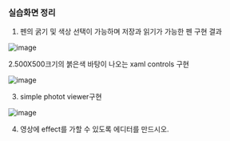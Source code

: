 ### 실습화면 정리

1. 펜의 굵기 및 색상 선택이 가능하며 저장과 읽기가 가능한 펜 구현 결과
   
 ![image](https://github.com/qkrgudals1030/gimal/assets/50895124/775be1d2-7369-400e-a916-09b31c23ae0c)

2.500X500크기의 붉은색 바탕이 나오는 xaml controls 구현

 ![image](https://github.com/qkrgudals1030/gimal/assets/50895124/2f261de9-11f7-4984-b96a-331e5862506a)

3. simple photot viewer구현

![image](https://github.com/qkrgudals1030/gimal/assets/50895124/7abcaa62-1037-4206-bb82-ad483a7ea05f) 

4. 영상에 effect를 가할 수 있도록 에디터를 만드시오.

